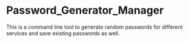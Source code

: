 # Password_Generator_Manager
This is a command line tool to generate random passwords for different services and save existing passwords as well.

